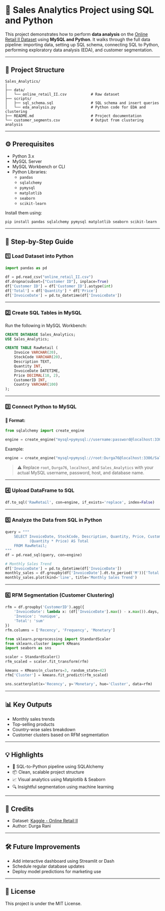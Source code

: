 # 🧮 Sales Analytics Project using SQL and Python

This project demonstrates how to perform **data analysis** on the [Online Retail II Dataset](https://www.kaggle.com/datasets/mashlyn/online-retail-ii-uci) using **MySQL and Python**. It walks through the full data pipeline: importing data, setting up SQL schema, connecting SQL to Python, performing exploratory data analysis (EDA), and customer segmentation.

---

## 📁 Project Structure

```
Sales_Analytics/
│
├── data/
│   └── online_retail_II.csv           # Raw dataset
├── scripts/
│   ├── sql_schema.sql                 # SQL schema and insert queries
│   └── eda_analysis.py                # Python code for EDA and clustering
├── README.md                          # Project documentation
└── customer_segments.csv              # Output from clustering analysis
```

---

## ⚙️ Prerequisites

- Python 3.x
- MySQL Server
- MySQL Workbench or CLI
- Python Libraries:
  - `pandas`
  - `sqlalchemy`
  - `pymysql`
  - `matplotlib`
  - `seaborn`
  - `scikit-learn`

Install them using:

```bash
pip install pandas sqlalchemy pymysql matplotlib seaborn scikit-learn
```

---

## 🧵 Step-by-Step Guide

### 1️⃣ Load Dataset into Python

```python
import pandas as pd

df = pd.read_csv("online_retail_II.csv")
df.dropna(subset=["Customer ID"], inplace=True)
df['Customer ID'] = df['Customer ID'].astype(int)
df['Total'] = df['Quantity'] * df['Price']
df['InvoiceDate'] = pd.to_datetime(df['InvoiceDate'])
```

---

### 2️⃣ Create SQL Tables in MySQL

Run the following in MySQL Workbench:

```sql
CREATE DATABASE Sales_Analytics;
USE Sales_Analytics;

CREATE TABLE RawRetail (
    Invoice VARCHAR(20),
    StockCode VARCHAR(20),
    Description TEXT,
    Quantity INT,
    InvoiceDate DATETIME,
    Price DECIMAL(10, 2),
    CustomerID INT,
    Country VARCHAR(100)
);
```

---

### 3️⃣ Connect Python to MySQL

#### 🔐 Format:

```python
from sqlalchemy import create_engine

engine = create_engine("mysql+pymysql://username:password@localhost:3306/Sales_Analytics")
```

Example:

```python
engine = create_engine("mysql+pymysql://root:Durga76@localhost:3306/Sales_Analytics")
```

> ⚠️ Replace `root`, `Durga76`, `localhost`, and `Sales_Analytics` with your actual MySQL username, password, host, and database name.

---

### 4️⃣ Upload DataFrame to SQL

```python
df.to_sql('RawRetail', con=engine, if_exists='replace', index=False)
```

---

### 5️⃣ Analyze the Data from SQL in Python

```python
query = """
    SELECT InvoiceDate, StockCode, Description, Quantity, Price, CustomerID, Country, 
           (Quantity * Price) AS Total 
    FROM RawRetail;
"""
df = pd.read_sql(query, con=engine)

# Monthly Sales Trend
df['InvoiceDate'] = pd.to_datetime(df['InvoiceDate'])
monthly_sales = df.groupby(df['InvoiceDate'].dt.to_period('M'))['Total'].sum()
monthly_sales.plot(kind='line', title='Monthly Sales Trend')
```

---

### 6️⃣ RFM Segmentation (Customer Clustering)

```python
rfm = df.groupby('CustomerID').agg({
    'InvoiceDate': lambda x: (df['InvoiceDate'].max() - x.max()).days,
    'Invoice': 'nunique',
    'Total': 'sum'
})
rfm.columns = ['Recency', 'Frequency', 'Monetary']

from sklearn.preprocessing import StandardScaler
from sklearn.cluster import KMeans
import seaborn as sns

scaler = StandardScaler()
rfm_scaled = scaler.fit_transform(rfm)

kmeans = KMeans(n_clusters=3, random_state=42)
rfm['Cluster'] = kmeans.fit_predict(rfm_scaled)

sns.scatterplot(x='Recency', y='Monetary', hue='Cluster', data=rfm)
```

---

## 📊 Key Outputs

- Monthly sales trends
- Top-selling products
- Country-wise sales breakdown
- Customer clusters based on RFM segmentation

---

## 💡 Highlights

- 🔗 SQL-to-Python pipeline using SQLAlchemy
- 📦 Clean, scalable project structure
- 📈 Visual analytics using Matplotlib & Seaborn
- 🔍 Insightful segmentation using machine learning

---

## 🤝 Credits

- Dataset: [Kaggle - Online Retail II](https://www.kaggle.com/datasets/mashlyn/online-retail-ii-uci)
- Author: Durga Rani

---

## 🛠️ Future Improvements

- Add interactive dashboard using Streamlit or Dash
- Schedule regular database updates
- Deploy model predictions for marketing use

---

## 📌 License

This project is under the MIT License.
